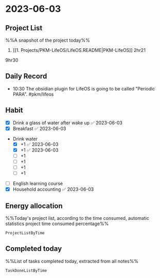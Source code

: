 # 2023-06-03

## Project List
%%A snapshot of the project today%%
1. [[1. Projects/PKM-LifeOS/LifeOS.README|PKM-LifeOS]] 2hr21

9hr30

## Daily Record
- 10:30 The obsidian plugin for LifeOS is going to be called "Periodic PARA". #pkm/lifeos 

## Habit
- [x] Drink a glass of water after wake up ✅ 2023-06-03
- [x] Breakfast ✅ 2023-06-03
- Drink water
	- [x] +1 ✅ 2023-06-03
	- [x] +1 ✅ 2023-06-03
	- [ ] +1
	- [ ] +1
	- [ ] +1
	- [ ] +1
- [ ] English learning course
- [x] Household accounting ✅ 2023-06-03

## Energy allocation
%%Today's project list, according to the time consumed, automatic statistics project time consumed percentage%%
```PeriodicPARA
ProjectListByTime
```

## Completed today
%%List of tasks completed today, extracted from all notes%%
```PeriodicPARA
TaskDoneListByTime
```
